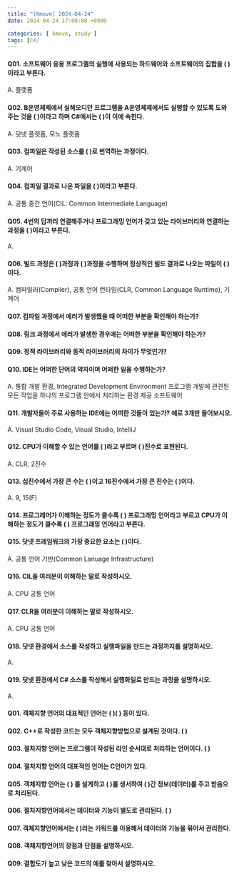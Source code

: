 ```yaml
---
title: "[Kmove] 2024-04-24"
date: 2024-04-24 17:00:00 +0900

categories: [ kmove, study ]
tags: [C#]
---
```




#### Q01. 소프트웨어 응용 프로그램의 실행에 사용되는 하드웨어와 소프트웨어의 집합을 (    )이라고 부른다.
 A. 플랫폼

#### Q02. B운영체제에서 실해오디던 프로그램을 A운영체제에서도 실행할 수 있도록 도와주는 것을 (    )이라고 하며 C#에서는 (     )이 이에 속한다.
 A. 닷넷 플랫폼, 모노 플랫폼


#### Q03. 컴파일은 작성된 소스를 (   )로 번역하는 과정이다.
 A. 기계어

#### Q04. 컴파일 결과로 나온 파일을 (    )이라고 부른다.
 A. 공통 중간 언어(CIL: Common Intermediate Language)


#### Q05. 4번의 답까리 연결해주거나 프로그래밍 언어가 갖고 있는 라이브러리와 연결하는 과정을 (     )이라고 부른다.
 A.


#### Q06. 빌드 과정은 (    )과정과 (    )과정을 수행하며 정상적인 빌드 결과로 나오는 파일이 (    )이다.
 A. 컴파일러(Compiler), 공통 언어 런타임(CLR, Common Language Runtime), 기계어


#### Q07. 컴파일 과정에서 에러가 발생했을 때 어떠한 부분을 확인해야 하는가?


#### Q08. 링크 과정에서 에러가 발생한 경우에는 어떠한 부분을 확인해야 하는가?


#### Q09. 정적 라이브러리와 동적 라이브러리의 차이가 무엇인가?


#### Q10. IDE는 어떠한 단어의 약자이며 어떠한 일을 수행하는가?
 A. 통합 개발 환경, Integrated Development Environment
    프로그램 개발에 관견된 모든 작업을 하나의 프로그램 안에서 처리하는 환경 제공 소프트웨어

#### Q11. 개발자들이 주로 사용하는 IDE에는 어떠한 것들이 있는가? 예로 3개만 들어보시오.
 A. Visual Studio Code, Visual Studio, IntelliJ

#### Q12. CPU가 이해할 수 있는 언어를 (     )라고 부르며 (     )진수로 표현된다.
 A. CLR, 2진수


#### Q13. 십진수에서 가장 큰 수는 (     )이고 16진수에서 가장 큰 진수는 (     )이다.
 A. 9, 15(F)


#### Q14. 프로그래머가 이해하는 정도가 클수록 (       ) 프로그래밍 언어라고 부르고 CPU가 이해하는 정도가 클수록 (      ) 프로그래밍 언어라고 부른다.


#### Q15. 닷넷 프레임워크의 가장 중요한 요소는 (      )이다.
 A. 공통 언어 기반(Common Lanuage Infrastructure)


#### Q16. CIL을 여러분이 이해하는 말로 작성하시오.
 A. CPU 공통 언어


#### Q17. CLR을 여러분이 이해하는 말로 작성하시오.
 A. CPU 공통 언어


#### Q18. 닷넷 환경에서 소스를 작성하고 실행파일을 만드는 과정까지를 설명하시오.
 A.


#### Q19. 닷넷 환경에서 C# 소스를 작성해서 실행화일로 만드는 과정을 설명하시오.
 A. 






 #### Q01. 객체지향 언어의 대표적인 언어는 (     )(     ) 등이 있다.


#### Q02. C++로 작성한 코드는 모두 객체지향방법으로 설계된 것이다. (     )


#### Q03. 절차지향 언어는 프로그램이 작성된 라인 순서대로 처리하는 언어이다. (     )


#### Q04. 절차지향 언어의 대표적인 언어는 C언어가 있다.


#### Q05. 객체지향 언어는 (     ) 를 설게하고 (    )를 생서하여 (     )간 정보(데이터)를 주고 받음으로 처리된다.


#### Q06. 절차지향언어에서는 데이터와 기능이 별도로 관리된다. (     )


#### Q07. 객체지향언어에서는 (      )라는 키워드를 이용해서 데이터와 기능을 묶어서 관리한다.


#### Q08. 객체지향언어의 장점과 단점을 설명하시오.


#### Q09. 결합도가 높고 낮은 코드의 예를 찾아서 설명하시오.